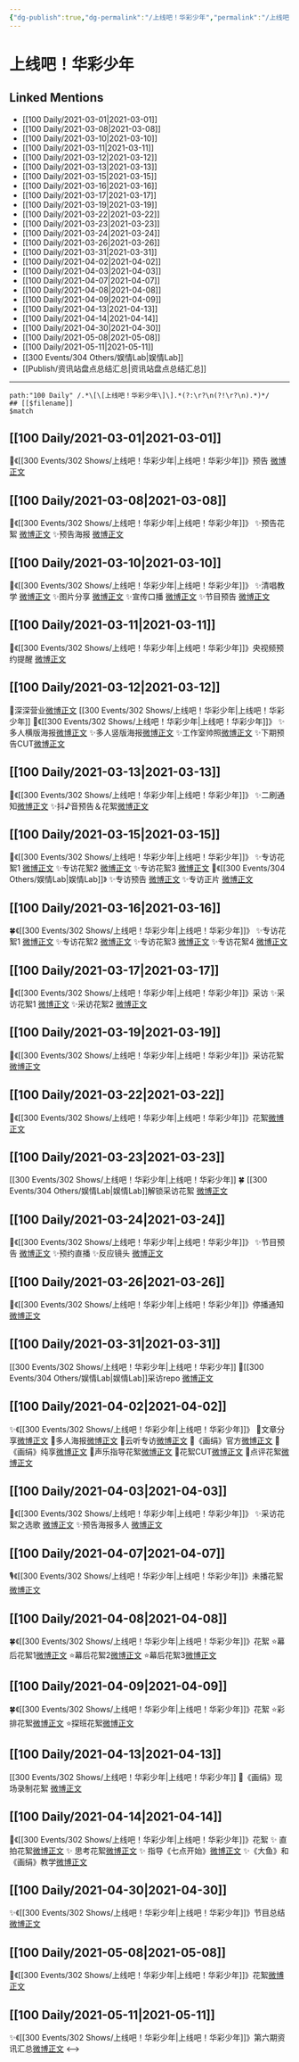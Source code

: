 ```yaml
---
{"dg-publish":true,"dg-permalink":"/上线吧！华彩少年","permalink":"/上线吧！华彩少年/","created":"2023-04-09T14:44:08.000+08:00","updated":"2023-04-10T16:35:13.000+08:00"}
---
```


# 上线吧！华彩少年

## Linked Mentions
- [[100 Daily/2021-03-01\|2021-03-01]]
- [[100 Daily/2021-03-08\|2021-03-08]]
- [[100 Daily/2021-03-10\|2021-03-10]]
- [[100 Daily/2021-03-11\|2021-03-11]]
- [[100 Daily/2021-03-12\|2021-03-12]]
- [[100 Daily/2021-03-13\|2021-03-13]]
- [[100 Daily/2021-03-15\|2021-03-15]]
- [[100 Daily/2021-03-16\|2021-03-16]]
- [[100 Daily/2021-03-17\|2021-03-17]]
- [[100 Daily/2021-03-19\|2021-03-19]]
- [[100 Daily/2021-03-22\|2021-03-22]]
- [[100 Daily/2021-03-23\|2021-03-23]]
- [[100 Daily/2021-03-24\|2021-03-24]]
- [[100 Daily/2021-03-26\|2021-03-26]]
- [[100 Daily/2021-03-31\|2021-03-31]]
- [[100 Daily/2021-04-02\|2021-04-02]]
- [[100 Daily/2021-04-03\|2021-04-03]]
- [[100 Daily/2021-04-07\|2021-04-07]]
- [[100 Daily/2021-04-08\|2021-04-08]]
- [[100 Daily/2021-04-09\|2021-04-09]]
- [[100 Daily/2021-04-13\|2021-04-13]]
- [[100 Daily/2021-04-14\|2021-04-14]]
- [[100 Daily/2021-04-30\|2021-04-30]]
- [[100 Daily/2021-05-08\|2021-05-08]]
- [[100 Daily/2021-05-11\|2021-05-11]]
- [[300 Events/304 Others/娱情Lab\|娱情Lab]]
- [[Publish/资讯站盘点总结汇总\|资讯站盘点总结汇总]]


---

```expander
path:"100 Daily" /.*\[\[上线吧！华彩少年\]\].*(?:\r?\n(?!\r?\n).*)*/
## [[$filename]]
$match
```
## [[100 Daily/2021-03-01\|2021-03-01]]
🌟《[[300 Events/302 Shows/上线吧！华彩少年\|上线吧！华彩少年]]》预告 [微博正文](https://m.weibo.cn/6466290670/4610065540058445)

## [[100 Daily/2021-03-08\|2021-03-08]]
🌟《[[300 Events/302 Shows/上线吧！华彩少年\|上线吧！华彩少年]]》
✨预告花絮 [微博正文](https://weibo.com/detail/4612423715392252)
✨预告海报 [微博正文](https://weibo.com/detail/4612423841745713)

## [[100 Daily/2021-03-10\|2021-03-10]]
🌟《[[300 Events/302 Shows/上线吧！华彩少年\|上线吧！华彩少年]]》
✨清唱教学 [微博正文](https://m.weibo.cn/6466290670/4613176795334742)
✨图片分享 [微博正文](https://m.weibo.cn/6466290670/4613177834215155)
✨宣传口播 [微博正文](https://m.weibo.cn/6466290670/4613264178156007)
✨节目预告 [微博正文](https://m.weibo.cn/6466290670/4613322655930028)
## [[100 Daily/2021-03-11\|2021-03-11]]
🌟《[[300 Events/302 Shows/上线吧！华彩少年\|上线吧！华彩少年]]》央视频预约提醒 [微博正文](https://m.weibo.cn/6466290670/4613682203461929)

## [[100 Daily/2021-03-12\|2021-03-12]]
🌟深深营业[微博正文](https://m.weibo.cn/6466290670/4614010450219268) [[300 Events/302 Shows/上线吧！华彩少年\|上线吧！华彩少年]]
🌟《[[300 Events/302 Shows/上线吧！华彩少年\|上线吧！华彩少年]]》
✨多人横版海报[微博正文](https://m.weibo.cn/6466290670/4613875904811046)
✨多人竖版海报[微博正文](https://m.weibo.cn/6466290670/4613882491178100)
✨工作室帅照[微博正文](https://m.weibo.cn/6466290670/4614039444919110)
✨下期预告CUT[微博正文](https://m.weibo.cn/6466290670/4614068377751480)
## [[100 Daily/2021-03-13\|2021-03-13]]
🏃《[[300 Events/302 Shows/上线吧！华彩少年\|上线吧！华彩少年]]》
✨二刷通知[微博正文](https://m.weibo.cn/6466290670/4614237974431438)
✨抖♪音预告＆花絮[微博正文](https://m.weibo.cn/6466290670/4614285291161813)
## [[100 Daily/2021-03-15\|2021-03-15]]
🌟《[[300 Events/302 Shows/上线吧！华彩少年\|上线吧！华彩少年]]》
✨专访花絮1 [微博正文](https://m.weibo.cn/6466290670/4615071626170324)
✨专访花絮2 [微博正文](https://m.weibo.cn/6466290670/4615089594567153)
✨专访花絮3 [微博正文](https://m.weibo.cn/6466290670/4615090282959609)
🌟《[[300 Events/304 Others/娱情Lab\|娱情Lab]]》
✨专访预告 [微博正文](https://m.weibo.cn/6466290670/4614989795820673)
✨专访正片 [微博正文](https://m.weibo.cn/6466290670/4615027427118764)

## [[100 Daily/2021-03-16\|2021-03-16]]
🍀《[[300 Events/302 Shows/上线吧！华彩少年\|上线吧！华彩少年]]》
✨专访花絮1 [微博正文](https://weibo.com/6466290670/K6rOWA54V)
✨专访花絮2 [微博正文](https://weibo.com/6466290670/K6rPNx0oB)
✨专访花絮3 [微博正文](https://weibo.com/6466290670/K6sVF1HIs)
✨专访花絮4 [微博正文](https://weibo.com/6466290670/K6tQvFnCL)
## [[100 Daily/2021-03-17\|2021-03-17]]
🌟《[[300 Events/302 Shows/上线吧！华彩少年\|上线吧！华彩少年]]》采访
✨采访花絮1 [微博正文](https://m.weibo.cn/6466290670/4615755574019769)
✨采访花絮2 [微博正文](https://m.weibo.cn/6466290670/4615806568105927)

## [[100 Daily/2021-03-19\|2021-03-19]]
🌟《[[300 Events/302 Shows/上线吧！华彩少年\|上线吧！华彩少年]]》采访花絮[微博正文](https://m.weibo.cn/6466290670/4616516974674352)

## [[100 Daily/2021-03-22\|2021-03-22]]
🌟《[[300 Events/302 Shows/上线吧！华彩少年\|上线吧！华彩少年]]》花絮[微博正文](https://m.weibo.cn/6466290670/4617587164712044)
## [[100 Daily/2021-03-23\|2021-03-23]]
[[300 Events/302 Shows/上线吧！华彩少年\|上线吧！华彩少年]]
🍀 [[300 Events/304 Others/娱情Lab\|娱情Lab]]解锁采访花絮 [微博正文](https://weibo.com/6466290670/K7y16E9mG)
## [[100 Daily/2021-03-24\|2021-03-24]]
🌟《[[300 Events/302 Shows/上线吧！华彩少年\|上线吧！华彩少年]]》
✨节目预告 [微博正文](https://m.weibo.cn/6466290670/4618231887172986)
✨预约直播 [](https://m.weibo.cn/6466290670/4618290179345913)
✨反应镜头 [微博正文](https://m.weibo.cn/6466290670/4618358181596311)
## [[100 Daily/2021-03-26\|2021-03-26]]
🍧《[[300 Events/302 Shows/上线吧！华彩少年\|上线吧！华彩少年]]》停播通知[微博正文](https://m.weibo.cn/6466290670/4618928489496643)

## [[100 Daily/2021-03-31\|2021-03-31]]
[[300 Events/302 Shows/上线吧！华彩少年\|上线吧！华彩少年]]
🌟[[300 Events/304 Others/娱情Lab\|娱情Lab]]采访repo [微博正文](https://m.weibo.cn/6466290670/4620874680109315)
## [[100 Daily/2021-04-02\|2021-04-02]]
✨《[[300 Events/302 Shows/上线吧！华彩少年\|上线吧！华彩少年]]》
🌱文章分享[微博正文](https://m.weibo.cn/6466290670/4621465263277723)
🌱多人海报[微博正文](https://m.weibo.cn/6466290670/4621495597533276)
🌱云听专访[微博正文](https://m.weibo.cn/6466290670/4621587825821511)
🌱《画绢》官方[微博正文](https://m.weibo.cn/6466290670/4621644570561428)
🌱《画绢》纯享[微博正文](https://m.weibo.cn/6466290670/4621646772573269)
🌱声乐指导花絮[微博正文](https://m.weibo.cn/6466290670/4621649468458034)
🌱花絮CUT[微博正文](https://m.weibo.cn/6466290670/4621655462118411)
🌱点评花絮[微博正文](https://m.weibo.cn/6466290670/4621657891146625)
## [[100 Daily/2021-04-03\|2021-04-03]]
🌟《[[300 Events/302 Shows/上线吧！华彩少年\|上线吧！华彩少年]]》
✨采访花絮之选歌 [微博正文](https://m.weibo.cn/6466290670/4621836166628592)
✨预告海报多人 [微博正文](https://m.weibo.cn/6466290670/4621847599778972)
## [[100 Daily/2021-04-07\|2021-04-07]]
🎙️《[[300 Events/302 Shows/上线吧！华彩少年\|上线吧！华彩少年]]》未播花絮[微博正文](https://m.weibo.cn/6466290670/4623324750285990)
## [[100 Daily/2021-04-08\|2021-04-08]]
🍀《[[300 Events/302 Shows/上线吧！华彩少年\|上线吧！华彩少年]]》花絮
⭐幕后花絮1[微博正文](https://m.weibo.cn/6466290670/4623856772318823)
⭐幕后花絮2[微博正文](https://m.weibo.cn/6466290670/4623856704164256)
⭐幕后花絮3[微博正文](https://m.weibo.cn/6466290670/4623856797487409)
## [[100 Daily/2021-04-09\|2021-04-09]]
🍀《[[300 Events/302 Shows/上线吧！华彩少年\|上线吧！华彩少年]]》花絮
⭐彩排花絮[微博正文](https://m.weibo.cn/6466290670/4624013013290202)
⭐探班花絮[微博正文](https://m.weibo.cn/6466290670/4624185240323326)
## [[100 Daily/2021-04-13\|2021-04-13]]
[[300 Events/302 Shows/上线吧！华彩少年\|上线吧！华彩少年]]
🌟《画绢》现场录制花絮 [微博正文](https://weibo.com/6466290670/KaJWE2EMH)
## [[100 Daily/2021-04-14\|2021-04-14]]
🌟《[[300 Events/302 Shows/上线吧！华彩少年\|上线吧！华彩少年]]》花絮
✨ 直拍花絮[微博正文](https://m.weibo.cn/6466290670/4626008768513400)
✨ 思考花絮[微博正文](https://m.weibo.cn/6466290670/4625961758754327)
✨ 指导《七点开始》[微博正文](https://m.weibo.cn/6466290670/4625970113284416)
✨《大鱼》和《画绢》教学[微博正文](https://m.weibo.cn/6466290670/4626027949592126)
## [[100 Daily/2021-04-30\|2021-04-30]]
✨《[[300 Events/302 Shows/上线吧！华彩少年\|上线吧！华彩少年]]》节目总结[微博正文](https://m.weibo.cn/6466290670/4631691462708584)

## [[100 Daily/2021-05-08\|2021-05-08]]
🌺《[[300 Events/302 Shows/上线吧！华彩少年\|上线吧！华彩少年]]》花絮[微博正文](https://m.weibo.cn/6466290670/4634637781435061)
## [[100 Daily/2021-05-11\|2021-05-11]]
✨《[[300 Events/302 Shows/上线吧！华彩少年\|上线吧！华彩少年]]》第六期资讯汇总[微博正文](https://m.weibo.cn/6466290670/4635814653333853)
<-->